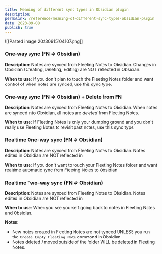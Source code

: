 ```yaml
---
title: Meaning of different sync types in Obsidian plugin
description: 
permalink: /reference/meaning-of-different-sync-types-obsidian-plugin
date: 2023-09-08
publish: true
---
```

![[Pasted image 20230915104107.png]]
### One-way sync (FN => Obsidian)
**Description**: Notes are synced from Fleeting Notes to Obsidian. Changes in Obsidian (Creating, Deleting, Editing) are NOT reflected in Obsidian. 

**When to use**: If you don't plan to touch the Fleeting Notes folder and want control of when notes are synced, use this sync type. 
### One-way sync (FN => Obsidian) + Delete from FN
**Description**: Notes are synced from Fleeting Notes to Obsidian. When notes are synced into Obsidian, all notes are *deleted* from Fleeting Notes.

**When to use**: If Fleeting Notes is only your dumping ground and you don't really use Fleeting Notes to revisit past notes, use this sync type.
### Realtime One-way sync (FN => Obsidian)
**Description**: Notes are synced from Fleeting Notes to Obsidian. Notes edited in Obsidian are NOT reflected in 

**When to use**: If you don't want to touch your Fleeting Notes folder and want realtime automatic sync from Fleeting Notes to Obsidian.

### Realtime Two-way sync (FN => Obsidian)
**Description**: Notes are synced from Fleeting Notes to Obsidian. Notes edited in Obsidian are NOT reflected in 

**When to use**: When you see yourself going back to notes in Fleeting Notes and Obsidian.

**Notes**:
- New notes created in Fleeting Notes are not synced UNLESS you run the `Create Empty Fleeting Note` command in Obsidian
- Notes deleted / moved outside of the folder WILL be deleted in Fleeting Notes.